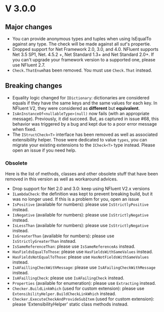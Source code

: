 # V 3.0.0
## Major changes
* You can provide anonymous types and tuples when using IsEqualTo against any type. The check will be made against all
_sut_'s propertie.
* Dropped support for Net Framework 2.0, 3.0, and 4.0. NFluent supports Net 3.5 SP1, Net. 4.5.2 +, Net Standard 1.3+ and Net Standard 2.0+.
 If you can't upgrade your framework version to a supported one, please use NFluent 2.7. 
* `Check.ThatEnum`has been removed. You must use `Check.That` instead.

## Breaking changes
* Equality logic changed for `IDictionary`: dictionaries are considered equals if they have the same keys and
the same values for each key. In NFluent V2, they were considered as **different** but **equivalent**.
* `IsAnInstanceOf<nullableType>(null)` now fails (with an appropriate message). Previously, it did succeed. But,
as captured in issue #68, this behavior was triggered by a bug and kept due to a poor error message when fixed.
* The `IStructCheck<T>` interface has been removed as well as associated extensibility helper. Those were dedicated
to value `types`, you can migrate your existing extensions to the `ICheck<T>` type instead. Please open an issue if
you need help.


### Obsolete
Here is the list of methods, classes and other obsolete stuff that have been removed in this version as well
as workaround advices.
* Drop support for Net 2.0 and 3.0: keep using NFluent V2.x versions
* `ILambdaCheck`: the definition was kept to prevent breaking build, but it was no longer used. If this is a
problem for you, open an issue
* `IsPositive` (available for numbers): please use `IsStrictlyPositive` instead.
* `IsNegative` (available for numbers): please use `IsStrictlyNegative` instead.
* `IsLessThan` (available for numbers): please use `IsStrictlyNegative` instead.
* `IsGreaterThan` (available for numbers): please use `IsStrictlyGreaterThan` instead.
* `IsSameReferenceThan`: please use `IsSameReferenceAs` instead.
* `HasFieldsEqualToThose`: please use `HasFieldsWithSameValues` instead.
* `HasFieldsNotEqualToThose`: please use `HasNotFieldsWithSameValues` instead.
* `IsAFaillingCheckWithMessage`: please use `IsAFailingCheckWithMessage` instead.
* `IsAFaillingCheck`: please use `IsAFailingCheck` instead.
* `Properties` (available for enumeration): please use `Extracting` instead.
* `Checker.BuildLinkWhich` (used for custom extension): please use `ExtensibilityHelper.BuildCheckLinkWhich` instead.
* `Checker.ExecuteCheckAndProvideSubItem` (used for custom extension): please 'ExtensibilityHelper' static class methods instead.